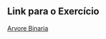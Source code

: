 ## Link para o Exercício

[Arvore Binaria](https://www.urionlinejudge.com.br/judge/pt/problems/view/1195)